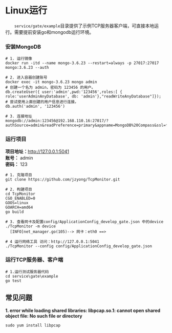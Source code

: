 # Linux运行
&emsp;&emsp;`service/gate/example`目录提供了示例TCP服务器客户端，可直接本地运行。需要提前安装go和mongodb运行环境。


### 安装MongoDB 
```shell
# 1. 运行镜像
docker run -itd --name mongo-3.6.23 --restart=always -p 27017:27017 mongo:3.6.23 --auth

# 2. 进入容器创建账号
docker exec -it mongo-3.6.23 mongo admin
# 创建一个名为 admin，密码为 123456 的用户。
db.createUser({ user:'admin',pwd:'123456',roles:[ { role:'userAdminAnyDatabase', db: 'admin'},"readWriteAnyDatabase"]});
# 尝试使用上面创建的用户信息进行连接。
db.auth('admin', '123456')

# 3. 连接地址
mongodb://admin:123456@192.168.110.16:27017/?authSource=admin&readPreference=primary&appname=MongoDB%20Compass&ssl=false
```
### 运行项目
**项目地址：**<http://127.0.0.1:5041>   
**账号：** admin  
**密码：** 123  
```shell
# 1. 克隆项目
git clone https://github.com/jzyong/TcpMonitor.git

# 2. 构建项目
cd TcpMonitor
CGO_ENABLED=0
GOOS=linux
GOARCH=amd64
go build

# 3. 查看网卡及配置config/ApplicationConfig_develop_gate.json 中的device
./TcpMonitor -m device
  [INFO]net_manager.go(105)--> 网卡：eth0 ==>

# 4 运行网络工具 访问：http://127.0.0.1:5041 
./TcpMonitor --config config/ApplicationConfig_develop_gate.json
```

### 运行TCP服务器、客户端
```shell
# 1.运行测试服务器代码
cd service\gate\example
go test
```


## 常见问题
**1. error while loading shared libraries: libpcap.so.1: cannot open shared object file: No such file or directory**
```shell
sudo yum install libpcap
```
